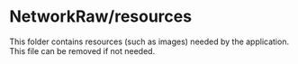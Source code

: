 # NetworkRaw/resources

This folder contains resources (such as images) needed by the application. This file can
be removed if not needed.

